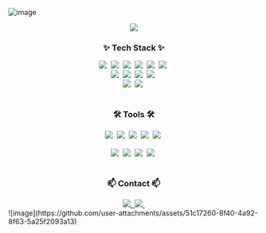 ![image](https://github.com/user-attachments/assets/46171474-fe08-4d23-882e-5bb4728333ad)<!--타이틀 부분-->
<div align="center">
  <img src="https://capsule-render.vercel.app/api?type=venom&color=auto&height=250&section=header&text=WELCOME%20JAEHYO%20GITHUB&fontSize=60&animation=twinkling" />
</div>

<!--내용 부분-->
<h3 align="center">✨ Tech Stack ✨</h3>
<div align="center">
  <img src="https://img.shields.io/badge/python-3670A0?style=for-the-badge&logo=python&logoColor=ffdd54" />&nbsp
  <img src="https://img.shields.io/badge/pytorch-DF0101.svg?style=for-the-badge&logo=pytorch&logoColor=61DAFB" />&nbsp
  <img src="https://img.shields.io/badge/pandas-150458.svg?style=for-the-badge&logo=pandas&logoColor=white" />&nbsp
  <img src="https://img.shields.io/badge/numpy-4d77cf.svg?style=for-the-badge&logo=numpy&logoColor=white" />&nbsp
  <img src="https://img.shields.io/badge/Matplotlib-11557c.svg?style=for-the-badge&logo=Matplotlib&logoColor=white" />&nbsp
  <img src="https://img.shields.io/badge/opencv-E6E6E6.svg?style=for-the-badge&logo=opencv&logoColor=red" />&nbsp
</div>


<div align="center">
  <img src="https://img.shields.io/badge/react-20232a.svg?style=for-the-badge&logo=react&logoColor=61DAFB" />&nbsp
  <img src="https://img.shields.io/badge/javascript-F7DF1E.svg?style=for-the-badge&logo=javascript&logoColor=20232a" />&nbsp
  <img src="https://img.shields.io/badge/html5-E34F26.svg?style=for-the-badge&logo=html5&logoColor=white" />&nbsp
  <img src="https://img.shields.io/badge/styled--components-DB7093?style=for-the-badge&logo=styled-components&logoColor=ffd35b" />&nbsp
</div>

<div align="center">
  <img src="https://img.shields.io/badge/django-0B3B17.svg?style=for-the-badge&logo=django&logoColor=white" />&nbsp
  <img src="https://img.shields.io/badge/amazonec2-FFBF00.svg?style=for-the-badge&logo=amazonec2&logoColor=20232a" />&nbsp
</div>

<br>

<div align="center">

</div>


<!--
<h3 align="center">📚 Studying 📚</h3>
<div align="center">
  <img src="https://img.shields.io/badge/typescript-007ACC.svg?style=for-the-badge&logo=typescript&logoColor=white" />&nbsp
  <img src="https://img.shields.io/badge/React%20Query-FF4154?style=for-the-badge&logo=react%20query&logoColor=white" />&nbsp
  <img src="https://img.shields.io/badge/Recoil-3578E5?style=for-the-badge&logo=recoil&logoColor=white" />&nbsp
</div>
-->


<h3 align="center">🛠 Tools 🛠</h3>
<div align="center">
  <img src="https://img.shields.io/badge/git-F05033.svg?style=for-the-badge&logo=git&logoColor=white" />&nbsp
  <img src="https://img.shields.io/badge/github-181717.svg?style=for-the-badge&logo=github&logoColor=white" />&nbsp
  <img src="https://img.shields.io/badge/slack-585858.svg?style=for-the-badge&logo=slack&logoColor=white" />&nbsp
  <img src="https://img.shields.io/badge/Notion-F3F3F3.svg?style=for-the-badge&logo=notion&logoColor=black" />&nbsp
  <img src="https://img.shields.io/badge/figma-BDBDBD.svg?style=for-the-badge&logo=figma&logoColor=white" />&nbsp
</div>

<br>

<div align="center">
  <img src="https://img.shields.io/badge/VSCode-2C2C32.svg?style=for-the-badge&logo=visual-studio-code&logoColor=22ABF3" />&nbsp
  <img src="https://img.shields.io/badge/jupyter-2C2C32.svg?style=for-the-badge&logo=jupyter&logoColor=F37726" />&nbsp
  <img src="https://img.shields.io/badge/Colab-FAFAFA.svg?style=for-the-badge&logo=googlecolab&logoColor=F9AB00" />&nbsp
  <img src="https://img.shields.io/badge/kaggle-FAFAFA.svg?style=for-the-badge&logo=kaggle&logoColor=blue" />&nbsp
</div>

<br>

<h3 align="center">📫 Contact 📫</h3>
<div align="center">
  <a href="https://velog.io/@jxxhyo">
    <img src="https://img.shields.io/badge/Velog-1EBC8F?style=for-the-badge&logo=velog&logoColor=white" />&nbsp
  </a>
  <a href="mailto:lcyk0123@sju.ac.kr">
    <img
      src="https://img.shields.io/badge/lcyk0123@sju.ac.kr-D14836?style=for-the-badge&logo=maildotru&logoColor=white"/>&nbsp
  </a>
</div>
![image](https://github.com/user-attachments/assets/51c17260-8f40-4a92-8f63-5a25f2093a13)
